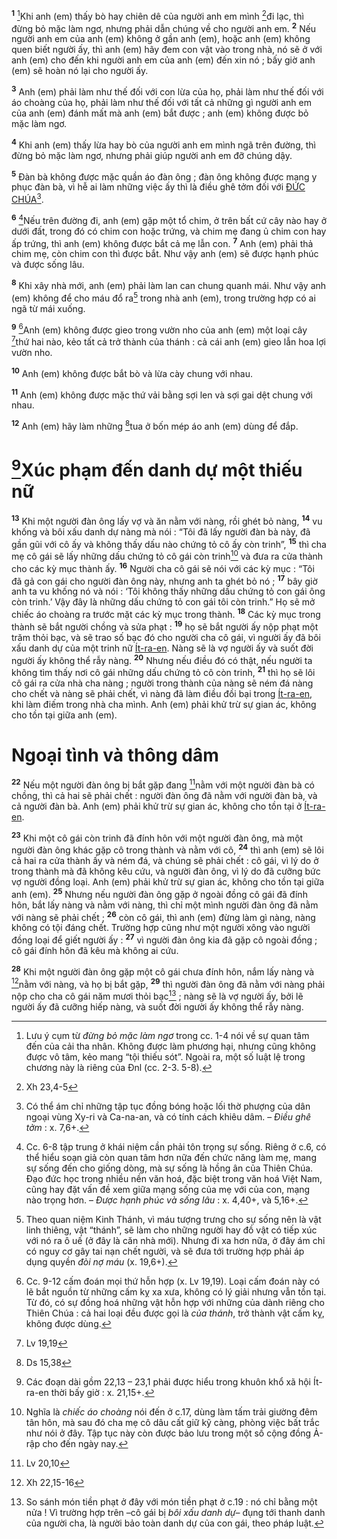<sup><b>1</b></sup> [^1-9bd57d79-b42a-4814-a7ce-51f14c1125cc]Khi anh (em) thấy bò hay chiên dê của người anh em mình [^1@-9bd57d79-b42a-4814-a7ce-51f14c1125cc]đi lạc, thì đừng bỏ mặc làm ngơ, nhưng phải dẫn chúng về cho người anh em. <sup><b>2</b></sup> Nếu người anh em của anh (em) không ở gần anh (em), hoặc anh (em) không quen biết người ấy, thì anh (em) hãy đem con vật vào trong nhà, nó sẽ ở với anh (em) cho đến khi người anh em của anh (em) đến xin nó ; bấy giờ anh (em) sẽ hoàn nó lại cho người ấy.

<sup><b>3</b></sup> Anh (em) phải làm như thế đối với con lừa của họ, phải làm như thế đối với áo choàng của họ, phải làm như thế đối với tất cả những gì người anh em của anh (em) đánh mất mà anh (em) bắt được ; anh (em) không được bỏ mặc làm ngơ.

<sup><b>4</b></sup> Khi anh (em) thấy lừa hay bò của người anh em mình ngã trên đường, thì đừng bỏ mặc làm ngơ, nhưng phải giúp người anh em đỡ chúng dậy.

<sup><b>5</b></sup> Đàn bà không được mặc quần áo đàn ông ; đàn ông không được mang y phục đàn bà, vì hễ ai làm những việc ấy thì là điều ghê tởm đối với [ĐỨC CHÚA]()[^2-9bd57d79-b42a-4814-a7ce-51f14c1125cc].

<sup><b>6</b></sup> [^3-9bd57d79-b42a-4814-a7ce-51f14c1125cc]Nếu trên đường đi, anh (em) gặp một tổ chim, ở trên bất cứ cây nào hay ở dưới đất, trong đó có chim con hoặc trứng, và chim mẹ đang ủ chim con hay ấp trứng, thì anh (em) không được bắt cả mẹ lẫn con. <sup><b>7</b></sup> Anh (em) phải thả chim mẹ, còn chim con thì được bắt. Như vậy anh (em) sẽ được hạnh phúc và được sống lâu.

<sup><b>8</b></sup> Khi xây nhà mới, anh (em) phải làm lan can chung quanh mái. Như vậy anh (em) không để cho máu đổ ra[^4-9bd57d79-b42a-4814-a7ce-51f14c1125cc] trong nhà anh (em), trong trường hợp có ai ngã từ mái xuống.

<sup><b>9</b></sup> [^5-9bd57d79-b42a-4814-a7ce-51f14c1125cc]Anh (em) không được gieo trong vườn nho của anh (em) một loại cây [^2@-9bd57d79-b42a-4814-a7ce-51f14c1125cc]thứ hai nào, kẻo tất cả trở thành của thánh : cả cái anh (em) gieo lẫn hoa lợi vườn nho.

<sup><b>10</b></sup> Anh (em) không được bắt bò và lừa cày chung với nhau.

<sup><b>11</b></sup> Anh (em) không được mặc thứ vải bằng sợi len và sợi gai dệt chung với nhau.

<sup><b>12</b></sup> Anh (em) hãy làm những [^3@-9bd57d79-b42a-4814-a7ce-51f14c1125cc]tua ở bốn mép áo anh (em) dùng để đắp.

# [^6-9bd57d79-b42a-4814-a7ce-51f14c1125cc]Xúc phạm đến danh dự một thiếu nữ
<sup><b>13</b></sup> Khi một người đàn ông lấy vợ và ăn nằm với nàng, rồi ghét bỏ nàng, <sup><b>14</b></sup> vu khống và bôi xấu danh dự nàng mà nói : “Tôi đã lấy người đàn bà này, đã gần gũi với cô ấy và không thấy dấu nào chứng tỏ cô ấy còn trinh”, <sup><b>15</b></sup> thì cha mẹ cô gái sẽ lấy những dấu chứng tỏ cô gái còn trinh[^7-9bd57d79-b42a-4814-a7ce-51f14c1125cc] và đưa ra cửa thành cho các kỳ mục thành ấy. <sup><b>16</b></sup> Người cha cô gái sẽ nói với các kỳ mục : “Tôi đã gả con gái cho người đàn ông này, nhưng anh ta ghét bỏ nó ; <sup><b>17</b></sup> bây giờ anh ta vu khống nó và nói : ‘Tôi không thấy những dấu chứng tỏ con gái ông còn trinh.’ Vậy đây là những dấu chứng tỏ con gái tôi còn trinh.” Họ sẽ mở chiếc áo choàng ra trước mặt các kỳ mục trong thành. <sup><b>18</b></sup> Các kỳ mục trong thành sẽ bắt người chồng và sửa phạt : <sup><b>19</b></sup> họ sẽ bắt người ấy nộp phạt một trăm thỏi bạc, và sẽ trao số bạc đó cho người cha cô gái, vì người ấy đã bôi xấu danh dự của một trinh nữ [Ít-ra-en](). Nàng sẽ là vợ người ấy và suốt đời người ấy không thể rẫy nàng. <sup><b>20</b></sup> Nhưng nếu điều đó có thật, nếu người ta không tìm thấy nơi cô gái những dấu chứng tỏ cô còn trinh, <sup><b>21</b></sup> thì họ sẽ lôi cô gái ra cửa nhà cha nàng ; người trong thành của nàng sẽ ném đá nàng cho chết và nàng sẽ phải chết, vì nàng đã làm điều đồi bại trong [Ít-ra-en](), khi làm điếm trong nhà cha mình. Anh (em) phải khử trừ sự gian ác, không cho tồn tại giữa anh (em).

# Ngoại tình và thông dâm
<sup><b>22</b></sup> Nếu một người đàn ông bị bắt gặp đang [^4@-9bd57d79-b42a-4814-a7ce-51f14c1125cc]nằm với một người đàn bà có chồng, thì cả hai sẽ phải chết : người đàn ông đã nằm với người đàn bà, và cả người đàn bà. Anh (em) phải khử trừ sự gian ác, không cho tồn tại ở [Ít-ra-en]().

<sup><b>23</b></sup> Khi một cô gái còn trinh đã đính hôn với một người đàn ông, mà một người đàn ông khác gặp cô trong thành và nằm với cô, <sup><b>24</b></sup> thì anh (em) sẽ lôi cả hai ra cửa thành ấy và ném đá, và chúng sẽ phải chết : cô gái, vì lý do ở trong thành mà đã không kêu cứu, và người đàn ông, vì lý do đã cưỡng bức vợ người đồng loại. Anh (em) phải khử trừ sự gian ác, không cho tồn tại giữa anh (em). <sup><b>25</b></sup> Nhưng nếu người đàn ông gặp ở ngoài đồng cô gái đã đính hôn, bắt lấy nàng và nằm với nàng, thì chỉ một mình người đàn ông đã nằm với nàng sẽ phải chết ; <sup><b>26</b></sup> còn cô gái, thì anh (em) đừng làm gì nàng, nàng không có tội đáng chết. Trường hợp cũng như một người xông vào người đồng loại để giết người ấy : <sup><b>27</b></sup> vì người đàn ông kia đã gặp cô ngoài đồng ; cô gái đính hôn đã kêu mà không ai cứu.

<sup><b>28</b></sup> Khi một người đàn ông gặp một cô gái chưa đính hôn, nắm lấy nàng và [^5@-9bd57d79-b42a-4814-a7ce-51f14c1125cc]nằm với nàng, và họ bị bắt gặp, <sup><b>29</b></sup> thì người đàn ông đã nằm với nàng phải nộp cho cha cô gái năm mươi thỏi bạc[^8-9bd57d79-b42a-4814-a7ce-51f14c1125cc] ; nàng sẽ là vợ người ấy, bởi lẽ người ấy đã cưỡng hiếp nàng, và suốt đời người ấy không thể rẫy nàng.

[^1-9bd57d79-b42a-4814-a7ce-51f14c1125cc]: Lưu ý cụm từ *đừng bỏ mặc làm ngơ* trong cc. 1-4 nói về sự quan tâm đến của cải tha nhân. Không được làm phương hại, nhưng cũng không được vô tâm, kẻo mang “tội thiếu sót”. Ngoài ra, một số luật lệ trong chương này là riêng của Đnl (cc. 2-3. 5-8).
[^2-9bd57d79-b42a-4814-a7ce-51f14c1125cc]: Có thể ám chỉ những tập tục đồng bóng hoặc lối thờ phượng của dân ngoại vùng Xy-ri và Ca-na-an, và có tính cách khiêu dâm. – *Điều ghê tởm* : x. 7,6+.
[^3-9bd57d79-b42a-4814-a7ce-51f14c1125cc]: Cc. 6-8 tập trung ở khái niệm cần phải tôn trọng sự sống. Riêng ở c.6, có thể hiểu soạn giả còn quan tâm hơn nữa đến chức năng làm mẹ, mang sự sống đến cho giống dòng, mà sự sống là hồng ân của Thiên Chúa. Đạo đức học trong nhiều nền văn hoá, đặc biệt trong văn hoá Việt Nam, cũng hay đặt vấn đề xem giữa mạng sống của mẹ với của con, mạng nào trọng hơn. – *Được hạnh phúc và sống lâu* : x. 4,40+, và 5,16+.
[^4-9bd57d79-b42a-4814-a7ce-51f14c1125cc]: Theo quan niệm Kinh Thánh, vì máu tượng trưng cho sự sống nên là vật linh thiêng, vật “thánh”, sẽ làm cho những người hay đồ vật có tiếp xúc với nó ra ô uế (ở đây là căn nhà mới). Nhưng đi xa hơn nữa, ở đây ám chỉ có nguy cơ gây tai nạn chết người, và sẽ đưa tới trường hợp phải áp dụng quyền *đòi nợ máu* (x. 19,6+).
[^5-9bd57d79-b42a-4814-a7ce-51f14c1125cc]: Cc. 9-12 cấm đoán mọi thứ hỗn hợp (x. Lv 19,19). Loại cấm đoán này có lẽ bắt nguồn từ những cấm kỵ xa xưa, không có lý giải nhưng vẫn tồn tại. Từ đó, có sự đồng hoá những vật hỗn hợp với những của dành riêng cho Thiên Chúa : cả hai loại đều được gọi là *của thánh*, trở thành vật cấm kỵ, không được dùng.
[^6-9bd57d79-b42a-4814-a7ce-51f14c1125cc]: Các đoạn dài gồm 22,13 – 23,1 phải được hiểu trong khuôn khổ xã hội Ít-ra-en thời bấy giờ : x. 21,15+.
[^7-9bd57d79-b42a-4814-a7ce-51f14c1125cc]: Nghĩa là *chiếc áo choàng* nói đến ở c.17, dùng làm tấm trải giường đêm tân hôn, mà sau đó cha mẹ cô dâu cất giữ kỹ càng, phòng việc bất trắc như nói ở đây. Tập tục này còn được bảo lưu trong một số cộng đồng Ả-rập cho đến ngày nay.
[^8-9bd57d79-b42a-4814-a7ce-51f14c1125cc]: So sánh món tiền phạt ở đây với món tiền phạt ở c.19 : nó chỉ bằng một nửa ! Vì trường hợp trên –cô gái bị *bôi xấu danh dự*– đụng tới thanh danh của người cha, là người bảo toàn danh dự của con gái, theo pháp luật.
[^1@-9bd57d79-b42a-4814-a7ce-51f14c1125cc]: Xh 23,4-5
[^2@-9bd57d79-b42a-4814-a7ce-51f14c1125cc]: Lv 19,19
[^3@-9bd57d79-b42a-4814-a7ce-51f14c1125cc]: Ds 15,38
[^4@-9bd57d79-b42a-4814-a7ce-51f14c1125cc]: Lv 20,10
[^5@-9bd57d79-b42a-4814-a7ce-51f14c1125cc]: Xh 22,15-16